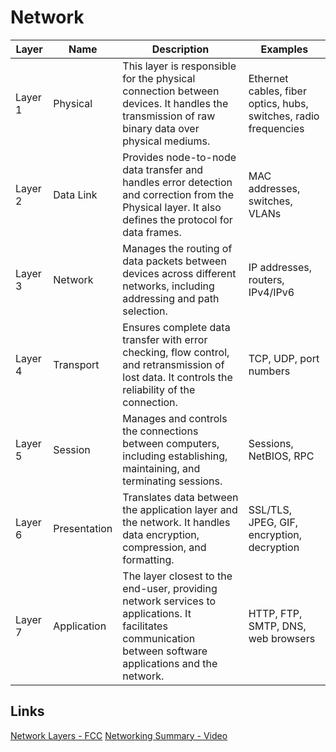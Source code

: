 # Network

| Layer   | Name         | Description                                                                                                                                                | Examples                                                         |
| ------- | ------------ | ---------------------------------------------------------------------------------------------------------------------------------------------------------- | ---------------------------------------------------------------- |
| Layer 1 | Physical     | This layer is responsible for the physical connection between devices. It handles the transmission of raw binary data over physical mediums.               | Ethernet cables, fiber optics, hubs, switches, radio frequencies |
| Layer 2 | Data Link    | Provides node-to-node data transfer and handles error detection and correction from the Physical layer. It also defines the protocol for data frames.      | MAC addresses, switches, VLANs                                   |
| Layer 3 | Network      | Manages the routing of data packets between devices across different networks, including addressing and path selection.                                    | IP addresses, routers, IPv4/IPv6                                 |
| Layer 4 | Transport    | Ensures complete data transfer with error checking, flow control, and retransmission of lost data. It controls the reliability of the connection.          | TCP, UDP, port numbers                                           |
| Layer 5 | Session      | Manages and controls the connections between computers, including establishing, maintaining, and terminating sessions.                                     | Sessions, NetBIOS, RPC                                           |
| Layer 6 | Presentation | Translates data between the application layer and the network. It handles data encryption, compression, and formatting.                                    | SSL/TLS, JPEG, GIF, encryption, decryption                       |
| Layer 7 | Application  | The layer closest to the end-user, providing network services to applications. It facilitates communication between software applications and the network. | HTTP, FTP, SMTP, DNS, web browsers                               |

## Links

[Network Layers - FCC](https://www.freecodecamp.org/news/osi-model-networking-layers-explained-in-plain-english/)
[Networking Summary - Video](https://www.youtube.com/watch?v=sMHzfigUxz4)
